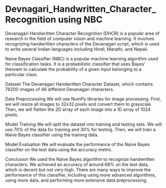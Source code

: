 # Devnagari_Handwritten_Character_Recognition using NBC
Devanagari Handwritten Character Recognition (DHCR) is a popular area of research in the field of computer vision and machine learning. It involves recognizing handwritten characters of the Devanagari script, which is used to write several Indian languages including Hindi, Marathi, and Nepali.

Naive Bayes Classifier (NBC) is a popular machine learning algorithm used for classification tasks. It is a probabilistic classifier that uses Bayes' theorem to calculate the probability of a given input belonging to a particular class.

Dataset
The Devanagari Handwritten Character Dataset, which contains 78200 images of 46 different Devanagari characters.

Data Preprocessing
We will use NumPy libraries for image processing. First, we will resize all images to 32x32 pixels and convert them to grayscale. Then, we will flatten the 2D array of each image into a 1D array of 1024 pixels.

Model Training
We will split the dataset into training and testing sets. We will use 70% of the data for training and 30% for testing. Then, we will train a Naive Bayes classifier using the training data.

Model Evaluation
We will evaluate the performance of the Naive Bayes classifier on the test data using the accuracy metric.

Conclusion
We used the Naive Bayes algorithm to recognize handwritten characters. We achieved an accuracy of around 68% on the test data, which is decent but not very high. There are many ways to improve the performance of this classifier, including using more advanced algorithms, using more data, and performing more extensive data preprocessing.
